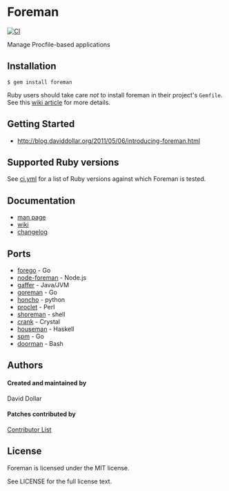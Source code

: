 # Foreman

[![CI](https://github.com/ddollar/foreman/actions/workflows/ci.yml/badge.svg)](https://github.com/ddollar/foreman/actions/workflows/ci.yml)

Manage Procfile-based applications

## Installation

    $ gem install foreman

Ruby users should take care _not_ to install foreman in their project's `Gemfile`. See this [wiki article](https://github.com/ddollar/foreman/wiki/Don't-Bundle-Foreman) for more details.

## Getting Started

- http://blog.daviddollar.org/2011/05/06/introducing-foreman.html

## Supported Ruby versions

See [ci.yml](.github/workflows/ci.yml) for a list of Ruby versions against which Foreman is tested.

## Documentation

- [man page](http://ddollar.github.io/foreman/)
- [wiki](https://github.com/ddollar/foreman/wiki)
- [changelog](https://github.com/ddollar/foreman/blob/main/Changelog.md)

## Ports

- [forego](https://github.com/ddollar/forego) - Go
- [node-foreman](https://github.com/strongloop/node-foreman) - Node.js
- [gaffer](https://github.com/jingweno/gaffer) - Java/JVM
- [goreman](https://github.com/mattn/goreman) - Go
- [honcho](https://github.com/nickstenning/honcho) - python
- [proclet](https://github.com/kazeburo/Proclet) - Perl
- [shoreman](https://github.com/chrismytton/shoreman) - shell
- [crank](https://github.com/arktisklada/crank) - Crystal
- [houseman](https://github.com/fujimura/houseman) - Haskell
- [spm](https://github.com/bytegust/spm) - Go
- [doorman](https://github.com/metacritical/doorman) - Bash

## Authors

#### Created and maintained by

David Dollar

#### Patches contributed by

[Contributor List](https://github.com/ddollar/foreman/contributors)

## License

Foreman is licensed under the MIT license.

See LICENSE for the full license text.
